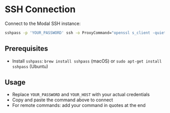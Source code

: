 # SSH Connection

Connect to the Modal SSH instance:

```bash
sshpass -p 'YOUR_PASSWORD' ssh -o ProxyCommand="openssl s_client -quiet -connect YOUR_HOST.modal.host:443" root@YOUR_HOST.modal.host
```

## Prerequisites
- Install `sshpass`: `brew install sshpass` (macOS) or `sudo apt-get install sshpass` (Ubuntu)

## Usage
- Replace `YOUR_PASSWORD` and `YOUR_HOST` with your actual credentials
- Copy and paste the command above to connect
- For remote commands: add your command in quotes at the end